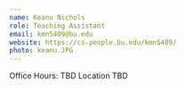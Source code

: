 ```yaml
---
name: Keanu Nichols
role: Teaching Assistant
email: kmn5409@bu.edu
website: https://cs-people.bu.edu/kmn5409/
photo: keanu.JPG
---
```


Office Hours: TBD Location TBD
